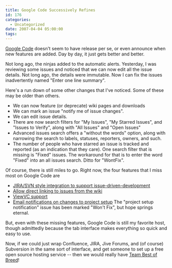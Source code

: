 ```yaml
---
title: Google Code Successively Refines
id: 176
categories:
  - Uncategorized
date: 2007-04-04 05:00:00
tags:
---
```


[Google Code](http://code.google.com/hosting/%22) doesn't seem to have release per se, or even announce when new features are added. Day by day, it just gets better and better.

Not long ago, the ninjas added to the automatic alerts. Yesterday, I was reviewing some issues and noticed that we can now edit all the issue details. Not long ago, the details were immutable. Now I can fix the issues inadvertently named "Enter one line summary".

Here's a run down of some other changes that I've noticed. Some of these may be older than others.

*   We can now feature (or deprecate) wiki pages and downloads
*   We can mark an issue "notify me of issue changes".
*   We can edit issue details.
*   There are now search filters for "My Issues", "My Starred Issues", and "Issues to Verify", along with "All Issues" and "Open Issues"
*   Advanced issues search offers a "without the words" option, along with narrowing the search to labels, statuses, reporters, owners, and such.
*   The number of people who have starred an issue is tracked and reported (as an indication that they care).
One search filter that is missing is "Fixed" issues. The workaround for that is to enter the word "Fixed" into an all issues search. Ditto for "WontFix".

Of course, there is still miles to go. Right now, the four features that I miss most on Google Code are

*   [JIRA/SVN style integration to support issue-driven-development](http://code.google.com/p/support/issues/detail?id=94)
*   [Allow direct linking to issues from the wiki](http://code.google.com/p/support/issues/detail?id=57)
*   [ViewVC support](http://code.google.com/p/support/issues/detail?id=71)
*   [Email notifications on changes to project setup](http://code.google.com/p/support/issues/detail?id=96)
The "project setup notification" issue has been marked "Won't Fix", but hope springs eternal.

But, even with these missing features, Google Code is still my favorite host, though admittedly because the tab interface makes everything so quick and easy to use.

Now, if we could just wrap Confluence, JIRA, Jive Forums, and (of course) Subversion in the same sort of interface, and get someone to set up a free open source hosting service -- then we would really have [Team Best of Breed](http://jroller.com/page/TedHusted?entry=prim)!